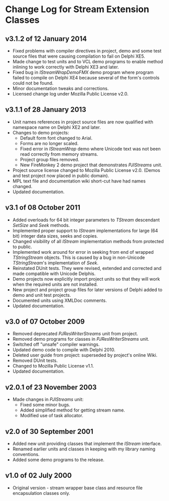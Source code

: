 # Change Log for Stream Extension Classes

## v3.1.2 of 12 January 2014

+ Fixed problems with compiler directives in project, demo and some test source files that were causing compilation to fail on Delphi XE5.
+ Made change to test units and to VCL demo programs to enable method inlining to work correctly with Delphi XE3 and later.
+ Fixed bug in _IStreamWrapDemoFMX_ demo program where program failed to compile on Delphi XE4 because several of the form's controls could not be found.
+ Minor documentation tweaks and corrections.
+ Licensed change log under Mozilla Public License v2.0.

## v3.1.1 of 28 January 2013

+ Unit names references in project source files are now qualified with namespace name on Delphi XE2 and later.
+ Changes to demo projects:
  + Default form font changed to Arial.
  + Forms are no longer scaled.
  + Fixed error in _IStreamWrap_ demo where Unicode text was not been read correctly from memory streams.
  + Project group files removed.
  + New FireMonkey 2 demo project that demonstrates _PJIStreams_ unit.
+ Project source license changed to Mozilla Public License v2.0. (Demos and test project now placed in public domain).
+ MPL text file and documentation wiki short-cut have had names changed.
+ Updated documentation.

## v3.1 of 08 October 2011

+ Added overloads for 64 bit integer parameters to _TStream_ descendant _SetSize_ and _Seek_ methods.
+ Implemented proper support to _IStream_ implementations for large (64 bit) integer data sizes, seeks and copies.
+ Changed visibility of all _IStream_ implementation methods from protected to public.
+ Implemented work around for error in seeking from end of wrapped _TStringStream_ objects. This is caused by a bug in non-Unicode _TStringStream_'s implementation of _Seek_.
+ Reinstated DUnit tests. They were revised, extended and corrected and made compatible with Unicode Delphis.
+ Demo projects now explicitly import project units so that they will work when the required units are not installed.
+ New project and project group files for later versions of Delphi added to demo and unit test projects.
+ Documented units using XMLDoc comments.
+ Updated documentation.

## v3.0 of 07 October 2009

+ Removed deprecated _PJResWriterStreams_ unit from project.
+ Removed demo programs for classes in _PJResWriterStreams_ unit.
+ Switched off "unsafe" compiler warnings.
+ Updated demo code to compile with Delphi 2010.
+ Deleted user guide from project: superseded by project's online Wiki.
+ Removed DUnit tests.
+ Changed to Mozilla Public License v1.1.
+ Updated documentation.

## v2.0.1 of 23 November 2003

+ Made changes in _PJIStreams_ unit:
  + Fixed some minor bugs.
  + Added simplified method for getting stream name.
  + Modified use of task allocator.

## v2.0 of 30 September 2001

+ Added new unit providing classes that implement the _IStream_ interface.
+ Renamed earlier units and classes in keeping with my library naming conventions.
+ Added some demo programs to the release.

## v1.0 of 02 July 2000

+ Original version - stream wrapper base class and resource file encapsulation classes only.
